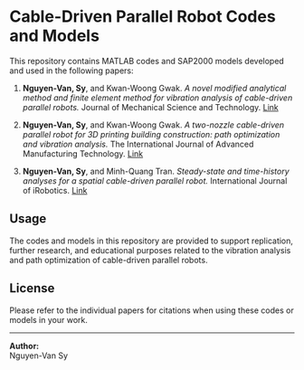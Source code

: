 # Cable-Driven Parallel Robot Codes and Models

This repository contains MATLAB codes and SAP2000 models developed and used in the following papers:

1. **Nguyen-Van, Sy**, and Kwan-Woong Gwak. *A novel modified analytical method and finite element method for vibration analysis of cable-driven parallel robots.* Journal of Mechanical Science and Technology. [Link](https://link.springer.com/article/10.1007/s12206-020-0809-9)

2. **Nguyen-Van, Sy**, and Kwan-Woong Gwak. *A two-nozzle cable-driven parallel robot for 3D printing building construction: path optimization and vibration analysis.* The International Journal of Advanced Manufacturing Technology. [Link](https://doi.org/10.1007/s00170-022-08919-5)

3. **Nguyen-Van, Sy**, and Minh-Quang Tran. *Steady-state and time-history analyses for a spatial cable-driven parallel robot.* International Journal of iRobotics. [Link](https://iroboticsjournal.org/index.php/irobotics/article/view/87)

## Usage

The codes and models in this repository are provided to support replication, further research, and educational purposes related to the vibration analysis and path optimization of cable-driven parallel robots.

## License

Please refer to the individual papers for citations when using these codes or models in your work.

---

**Author:**  
Nguyen-Van Sy
